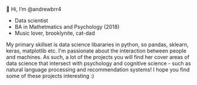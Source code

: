 👋 Hi, I’m @andrewbrr4
- Data scientist
- BA in Mathetmatics and Psychology (2018)
- Music lover, brooklynite, cat-dad

My primary skillset is data science libararies in python, so pandas, sklearn, keras, matplotlib etc. I'm passionate about the interaction between people and machines. As such, a lot of the projects you will find her cover areas of data science that intersect with psychology and cognitive science - such as natural language processing and recommendation systems! I hope you find some of these projects interesting :)
